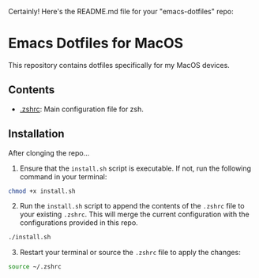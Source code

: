 Certainly! Here's the README.md file for your "emacs-dotfiles" repo:

# Emacs Dotfiles for MacOS

This repository contains dotfiles specifically for my MacOS devices.

## Contents

- [.zshrc](.zshrc): Main configuration file for zsh.

## Installation

After clonging the repo...

1. Ensure that the `install.sh` script is executable. If not, run the following command in your terminal:

```sh
chmod +x install.sh
```

2. Run the `install.sh` script to append the contents of the `.zshrc` file to your existing `.zshrc`. This will merge the current configuration with the configurations provided in this repo.

```sh
./install.sh
```

3. Restart your terminal or source the `.zshrc` file to apply the changes:

```sh
source ~/.zshrc
```

